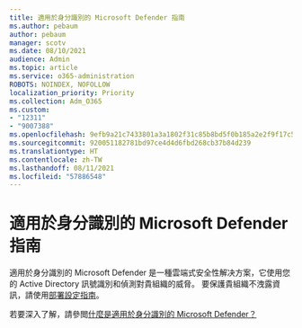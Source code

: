 ```yaml
---
title: 適用於身分識別的 Microsoft Defender 指南
ms.author: pebaum
author: pebaum
manager: scotv
ms.date: 08/10/2021
audience: Admin
ms.topic: article
ms.service: o365-administration
ROBOTS: NOINDEX, NOFOLLOW
localization_priority: Priority
ms.collection: Adm_O365
ms.custom:
- "12311"
- "9007388"
ms.openlocfilehash: 9efb9a21c7433801a3a1802f31c85b8bd5f0b185a2e2f9f17c5a49bb4cfed7a5
ms.sourcegitcommit: 920051182781bd97ce4d4d6fbd268cb37b84d239
ms.translationtype: HT
ms.contentlocale: zh-TW
ms.lasthandoff: 08/11/2021
ms.locfileid: "57886548"
---
```

# <a name="microsoft-defender-for-identity-guide"></a>適用於身分識別的 Microsoft Defender 指南

適用於身分識別的 Microsoft Defender 是一種雲端式安全性解决方案，它使用您的 Active Directory 訊號識別和偵測對貴組織的威脅。 要保護貴組織不洩露資訊，請使用[部署設定指南](https://portal.office.com/adminportal/home?#/modernonboarding/microsoftdefenderforidentitysetupguide)。 

若要深入了解，請參閲[什麼是適用於身分識別的 Microsoft Defender？](https://docs.microsoft.com/defender-for-identity/what-is)  

